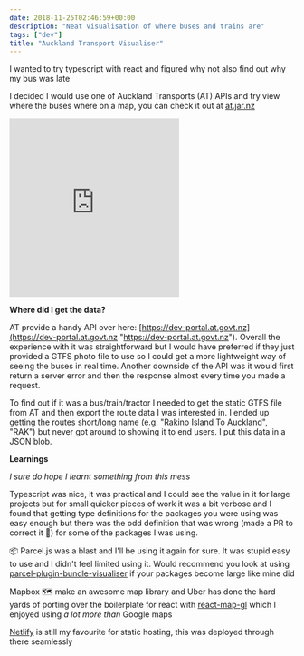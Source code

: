 ```yaml
---
date: 2018-11-25T02:46:59+00:00
description: "Neat visualisation of where buses and trains are"
tags: ["dev"]
title: "Auckland Transport Visualiser"
---
```

I wanted to try typescript with react and figured why not also find out why my bus was late

I decided I would use one of Auckland Transports (AT) APIs and try view where the buses where on a map, you can check it out at [at.jar.nz](https://at.jar.nz "🚌")

<iframe src="https://at.jar.nz" height="315" frameborder="0"></iframe>

**Where did I get the data?**

AT provide a handy API over here: [https://dev-portal.at.govt.nz](https://dev-portal.at.govt.nz "https://dev-portal.at.govt.nz"). Overall the experience with it was straightforward but I would have preferred if they just provided a GTFS photo file to use so I could get a more lightweight way of seeing the buses in real time. Another downside of the API was it would first return a server error and then the response almost every time you made a request.

To find out if it was a bus/train/tractor I needed to get the static GTFS file from AT and then export the route data I was interested in. I ended up getting the routes short/long name (e.g. "Rakino Island To Auckland", "RAK") but never got around to showing it to end users. I put this data in a JSON blob.

**Learnings**

_I sure do hope I learnt something from this mess_

Typescript was nice, it was practical and I could see the value in it for large projects but for small quicker pieces of work it was a bit verbose and I found that getting type definitions for the packages you were using was easy enough but there was the odd definition that was wrong (made a PR to correct it 🙏) for some of the packages I was using.

📦 Parcel.js was a blast and I'll be using it again for sure. It was stupid easy to use and I didn't feel limited using it. Would recommend you look at using [parcel-plugin-bundle-visualiser](https://github.com/gregtillbrook/parcel-plugin-bundle-visualiser#readme "parcel-plugin-bundle-visualiser") if your packages become large like mine did

Mapbox 🗺 make an awesome map library and Uber has done the hard yards of porting over the boilerplate for react with [react-map-gl](https://github.com/uber/react-map-gl "react-map-gl") which I enjoyed using _a lot more than_ Google maps

[Netlify](https://www.netlify.com "Netlify") is still my favourite for static hosting, this was deployed through there seamlessly